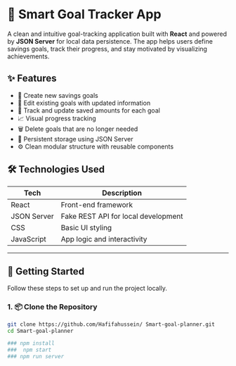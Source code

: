 # 🎯 Smart Goal Tracker App

A clean and intuitive goal-tracking application built with **React** and powered by **JSON Server** for local data persistence. The app helps users define savings goals, track their progress, and stay motivated by visualizing achievements.

## ✨ Features

- 📝 Create new savings goals
- 🧾 Edit existing goals with updated information
- 💸 Track and update saved amounts for each goal
- 📈 Visual progress tracking
- 🗑️ Delete goals that are no longer needed
- 💾 Persistent storage using JSON Server
- ⚙️ Clean modular structure with reusable components


## 🛠️ Technologies Used

| Tech        | Description                        |
|-------------|------------------------------------|
| React       | Front-end framework                |
| JSON Server | Fake REST API for local development |
| CSS         | Basic UI styling                   |
| JavaScript  | App logic and interactivity        |

---

## 🚀 Getting Started

Follow these steps to set up and run the project locally.

### 1. 📦 Clone the Repository

```bash
git clone https://github.com/Hafifahussein/ Smart-goal-planner.git
cd Smart-goal-planner

### npm install
###  npm start
### npm run server
